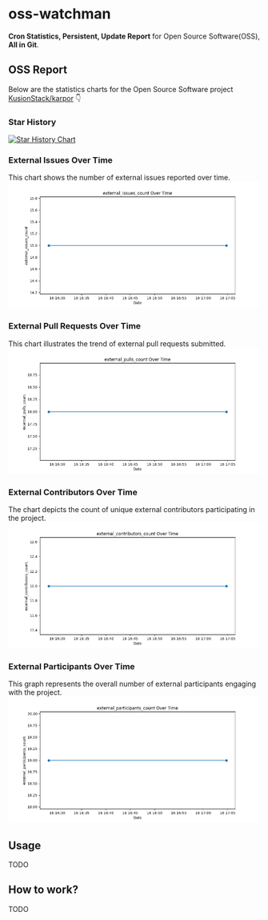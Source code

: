 # oss-watchman
**Cron Statistics, Persistent, Update Report** for Open Source Software(OSS), **All in Git**.

<!-- OSS-REPORT:START - Do not remove or modify this section -->
## OSS Report

Below are the statistics charts for the Open Source Software project [KusionStack/karpor](https://github.com/KusionStack/karpor) 👇

### Star History
[![Star History Chart](https://api.star-history.com/svg?repos=kusionstack/karpor&type=Date)](https://star-history.com/#kusionstack/karpor&Date)

### External Issues Over Time
This chart shows the number of external issues reported over time.
![External Issues Over Time](chart/external_issues_count_over_time.png)

### External Pull Requests Over Time
This chart illustrates the trend of external pull requests submitted.
![External Pull Requests Over Time](chart/external_pulls_count_over_time.png)

### External Contributors Over Time
The chart depicts the count of unique external contributors participating in the project.
![External Contributors Over Time](chart/external_contributors_count_over_time.png)

### External Participants Over Time
This graph represents the overall number of external participants engaging with the project.
![External Participants Over Time](chart/external_participants_count_over_time.png)

<!-- OSS-REPORT:END -->

## Usage
TODO

## How to work?
TODO
